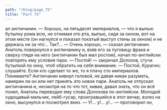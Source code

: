 ```yaml
---
path: "/blog/page_75"
title: "Part 75"
---
```


ал англичанин.
— Хорошо, на пятьдесят империалов, — что я выпью бутылку рома всю, не отнимая ото рта, выпью, сидя за окном, вот на этом месте (он нагнулся и показал покатый выступ стены за окном) и не держась ни за что́... Так?...
— Очень хорошо, — сказал англичанин.
Анатоль повернулся к англичанину и, взяв его за пуговицу фрака и сверху глядя на него (англичанин был мал ростом), начал по-английски повторять ему условия пари.
— Постой! — закричал Долохов, стуча бутылкой по окну, чтоб обратить на себя внимание. — Постой, Курагин; слушайте. Если кто сделает то же, то я плачу сто империалов. Понимаете?
Англичанин кивнул головой, не давая никак разуметь, намерен ли он или нет принять это новое пари. Анатоль не отпускал англичанина и, несмотря на то что тот, кивая, давал знать, что он всё понял, Анатоль переводил ему слова Долохова по-английски. Молодой худощавый мальчик, лейб-гусар, проигравшийся в этот вечер, взлез на окно, высунулся и посмотрел вниз.
— У!... у!... у!... — проговорил он, 
